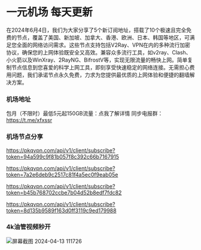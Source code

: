 # 一元机场 每天更新

在2024年6月4日，我们为大家分享了5个新订阅地址，搭载了10个极速且完全免费的节点，覆盖了美国、新加坡、加拿大、香港、欧洲、日本、韩国等地区，可满足您全面的网络访问需求。这些节点支持包括V2Ray、VPN在内的多种流行加密协议，确保您的上网体验既安全又高效。兼容众多流行工具，如v2ray、Clash、小火箭以及WinXray、2RayNG、BifrostV等，实现无限流量的畅快上网。简单复制节点信息到您喜爱的科学上网工具，即刻享受快速稳定的网络连接。无需担心费用问题，我们承诺节点永久免费，力求为您提供最优质的上网体验和便捷的翻墙解决方案。

### 机场地址

包月（不限时）最低5元起150GB流量：点我了解详情
同步电报群：https://t.me/xfxssr

### 机场节点分享

https://pkqvpn.com/api/v1/client/subscribe?token=94a599c9f81b057f8c392c66b7167915

https://pkqvpn.com/api/v1/client/subscribe?token=7a2e6deb9c2517c81f4a5ec0f9eab05e

https://pkqvpn.com/api/v1/client/subscribe?token=b45b768702ccbe7b04d52b8edf7fdc82

https://pkqvpn.com/api/v1/client/subscribe?token=8d135b9589f163d0ff3119c9ed179988

### 4k油管视频秒开

![屏幕截图 2024-04-13 111726](https://github.com/xfxssr/ssnode/assets/160599155/38ebd832-e0a3-40fc-a3be-008cf5103b34)
